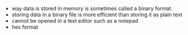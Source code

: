 *  way data is stored in memory is sometimes called a binary format. 
* storing data in a binary file is more efficient than storing it as plain text
* cannot be opened in a text editor such as a notepad
* hex format